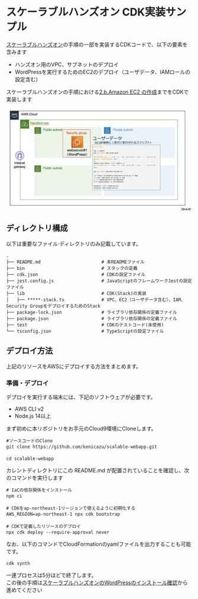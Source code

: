 # スケーラブルハンズオン CDK実装サンプル

[スケーラブルハンズオン](https://catalog.us-east-1.prod.workshops.aws/workshops/47782ec0-8e8c-41e8-b873-9da91e822b36/ja-JP)の手順の一部を実装するCDKコードで、以下の要素を含みます

- ハンズオン用のVPC、サブネットのデプロイ
- WordPressを実行するためのEC2のデプロイ（ユーザデータ、IAMロールの設定含む）

スケーラブルハンズオンの手順における[2.b.Amazon EC2 の作成](https://catalog.us-east-1.prod.workshops.aws/workshops/47782ec0-8e8c-41e8-b873-9da91e822b36/ja-JP/hands-on/phase2/phase2-2)までをCDKで実装します


![全体のアーキテクチャ図](./imgs/architecture.png)

## ディレクトリ構成

以下は重要なファイル·ディレクトリのみ記載しています。

```shell
.
├── README.md                       # 本READMEファイル
├── bin                             # スタックの定義
├── cdk.json                        # CDKの設定ファイル
├── jest.config.js                  # JavaScriptのフレームワークJestの設定ファイル
├── lib                             # CDK(Stack)の実装
│   ├── *****-stack.ts              # VPC、EC2（ユーザデータ含む）、IAM、Security GroupをデプロイするためのStack
├── package-lock.json               # ライブラリ依存関係の定義ファイル
├── package.json                    # ライブラリ依存関係の定義ファイル
├── test                            # CDKのテストコード(未使用)
└── tsconfig.json                   # TypeScriptの設定ファイル
```

## デプロイ方法

上記のリソースをAWSにデプロイする方法をまとめます。

### 準備・デプロイ

デプロイを実行する端末には、下記のソフトウェアが必要です。

- AWS CLI v2
- Node.js 14以上


まず初めに本リポジトリをお手元のCloud9環境にCloneします。

```shell
#ソースコードのClone
git clone https://github.com/kenicazu/scalable-webapp.git

cd scalable-webapp
```

カレントディレクトリにこの README.md が配置されていることを確認し、次のコマンドを実行します

```shell
# IaCの依存関係をインストール
npm ci

# CDKをap-northeast-1リージョンで使えるように初期化する
AWS_REGION=ap-northeast-1 npx cdk bootstrap

# CDKで定義したリソースのデプロイ
npx cdk deploy --require-approval never

```

なお、以下のコマンドでCloudFormationのyamlファイルを出力することも可能です。

```shell
cdk synth
```

一連プロセスは5分ほどで終了します。  
この後の手順は[スケーラブルハンズオンのWordPressのインストール確認](https://catalog.us-east-1.prod.workshops.aws/workshops/47782ec0-8e8c-41e8-b873-9da91e822b36/ja-JP/hands-on/phase2/phase2-3)から進めてください
